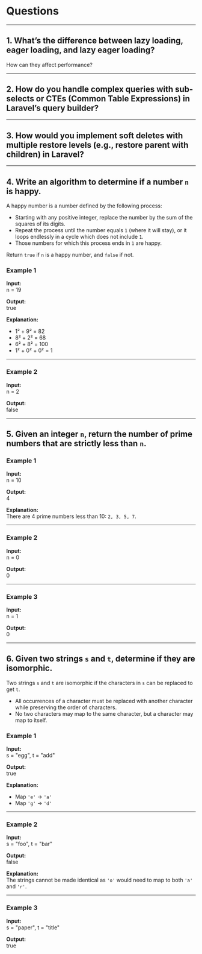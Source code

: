 # Questions

---

## 1. What’s the difference between lazy loading, eager loading, and lazy eager loading?  
How can they affect performance?

---

## 2. How do you handle complex queries with sub-selects or CTEs (Common Table Expressions) in Laravel’s query builder?

---

## 3. How would you implement soft deletes with multiple restore levels (e.g., restore parent with children) in Laravel?

---

## 4. Write an algorithm to determine if a number `n` is happy.

A happy number is a number defined by the following process:

- Starting with any positive integer, replace the number by the sum of the squares of its digits.  
- Repeat the process until the number equals `1` (where it will stay), or it loops endlessly in a cycle which does not include `1`.  
- Those numbers for which this process ends in `1` are happy.  

Return `true` if `n` is a happy number, and `false` if not.

### Example 1

**Input:**  
n = 19


**Output:**  
true


**Explanation:**  
- 1² + 9² = 82  
- 8² + 2² = 68  
- 6² + 8² = 100  
- 1² + 0² + 0² = 1  

---

### Example 2

**Input:**  
n = 2


**Output:**  
false


---

## 5. Given an integer `n`, return the number of prime numbers that are strictly less than `n`.

### Example 1

**Input:**  
n = 10


**Output:**  
4


**Explanation:**  
There are 4 prime numbers less than 10: `2, 3, 5, 7`.

---

### Example 2

**Input:**  
n = 0


**Output:**  
0


---

### Example 3

**Input:**  
n = 1


**Output:**  
0


---

## 6. Given two strings `s` and `t`, determine if they are isomorphic.

Two strings `s` and `t` are isomorphic if the characters in `s` can be replaced to get `t`.  

- All occurrences of a character must be replaced with another character while preserving the order of characters.  
- No two characters may map to the same character, but a character may map to itself.  

### Example 1

**Input:**  
s = "egg", t = "add"


**Output:**  
true


**Explanation:**  
- Map `'e'` → `'a'`  
- Map `'g'` → `'d'`

---

### Example 2

**Input:**  
s = "foo", t = "bar"


**Output:**  
false


**Explanation:**  
The strings cannot be made identical as `'o'` would need to map to both `'a'` and `'r'`.

---

### Example 3

**Input:**  
s = "paper", t = "title"


**Output:**  
true
